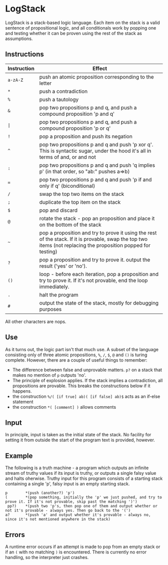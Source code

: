 # LogStack

LogStack is a stack-based logic language. Each item on the stack is a valid sentence of propositional logic, and all conditionals work by popping one and testing whether it can be proven using the rest of the stack as assumptions.

## Instructions

| Instruction | Effect                                                                  |
|-------------|-------------------------------------------------------------------------|
| `a-zA-Z`      | push an atomic proposition corresponding to the letter                  |
| `*`           | push a contradiction                                                    |
| `%`           | push a tautology                                                        |
| `&`           | pop two propositions p and q, and push a compound proposition 'p and q' |
| `\|`          | pop two propositions p and q, and push a compound proposition 'p or q'  |
| `!`           | pop a proposition and push its negation                                 |
| `^`           | pop two propositions p and q and push 'p xor q'. This is syntactic sugar, under the hood it's all in terms of and, or and not |
| `:`           | pop two propositions p and q and push 'q implies p' (in that order, so "ab:" pushes a=>b) |
| `=`           | pop two propositions p and q and push 'p if and only if q' (biconditional) |
| `/`           | swap the top two items on the stack |
| `;`           | duplicate the top item on the stack |
| `$`           | pop and discard |
| `@`           | rotate the stack - pop an proposition and place it on the bottom of the stack |
| `~`           | pop a proposition and try to prove it using the rest of the stack. If it is provable, swap the top two items (not replacing the proposition popped for testing) |
| `?`           | pop a proposition and try to prove it. output the result ('yes' or 'no'). |
| `()`          | loop - before each iteration, pop a proposition and try to prove it. If it's not provable, end the loop immediately. |
| `.`           | halt the program |
| `#`           | output the state of the stack, mostly for debugging purposes |

All other characters are nops.

## Use

As it turns out, the logic part isn't that much use. A subset of the language consisting only of three atomic propositions, `%`, `/`, `$`, `@` and `()` is turing complete. However, there are a couple of useful things to remember:
- The difference between false and unprovable matters. `p?` on a stack that makes no mention of `p` outputs 'no'.
- The principle of explosion applies. If the stack implies a contradiction, all propositions are provable. This breaks the constructions below if it happens.
- the construction `%/( [if true] ab)( [if false] ab)$` acts as an if-else statement
- the construction `*( [comment] )` allows comments

## Input

In principle, input is taken as the initial state of the stack. No facility for setting it from outside the start of the program text is provided, however.

## Example

The following is a truth machine - a program which outputs an infinite stream of truthy values if its input is truthy, or outputs a single falsy value and halts oherwise.
Truthy input for this program consists of a starting stack containing a single 'p', falsy input is an empty starting stack.

```
p        *(push (another?) 'p')
(        *(pop something, initially the 'p' we just pushed, and try to prove it. If it's not provable, skip past the matching ')')
 pp?)    *(push two 'p's, then pop one of them and output whether or not it's provable - always yes. Then go back to the '(')
a?       *(push 'a' and output whether it's provable - always no, since it's not mentioned anywhere in the stack)
```
## Errors

A runtime error occurs if an attempt is made to pop from an empty stack or if an `(` with no matching `)` is encountered. There is currently no error handling, so the interpreter just crashes.
